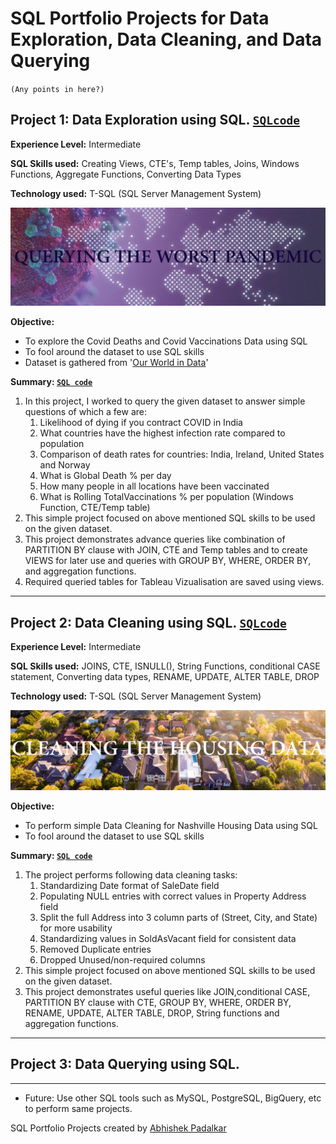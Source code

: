 # SQL Portfolio Projects for Data Exploration, Data Cleaning, and Data Querying

`(Any points in here?)`

## Project 1: Data Exploration using SQL. [`SQLcode`](https://github.com/Padlu/SQL-Portfolio-Projects/blob/main/Portfolio%201%20(Data%20Exploration)/SQL_based_Data_Exploration.sql)

**Experience Level:** Intermediate

**SQL Skills used:** Creating Views, CTE's, Temp tables, Joins, Windows Functions, Aggregate Functions, Converting Data Types

**Technology used:** T-SQL (SQL Server Management System)

<!-- <img src="Images-/SQL-Pandemic-2.png"> -->

![alt text](https://github.com/Padlu/SQL-Portfolio-Projects/blob/main/Images-/SQL-Pandemic-2.png "Data Exploration of COVID PANDEMIC")


**Objective:**
* To explore the Covid Deaths and Covid Vaccinations Data using SQL
* To fool around the dataset to use SQL skills
*  Dataset is gathered from '[Our World in Data](https://ourworldindata.org/covid-deaths)'


**Summary: [`SQL code`](https://github.com/Padlu/SQL-Portfolio-Projects/blob/main/Portfolio%201%20(Data%20Exploration)/SQL_based_Data_Exploration.sql)**
1. In this project, I worked to query the given dataset to answer simple questions of which a few are:
    1. Likelihood of dying if you contract COVID in India
    2. What countries have the highest infection rate compared to population
    3. Comparison of death rates for countries: India, Ireland, United States and Norway
    4. What is Global Death % per day
    5. How many people in all locations have been vaccinated
    6. What is Rolling TotalVaccinations % per population (Windows Function, CTE/Temp table)
2. This simple project focused on above mentioned SQL skills to be used on the given dataset.
3. This project demonstrates advance queries like combination of PARTITION BY clause with JOIN, CTE and Temp tables and to create VIEWS for later use and queries with GROUP BY, WHERE, ORDER BY, and aggregation functions.
4. Required queried tables for Tableau Vizualisation are saved using views.



---

## Project 2: Data Cleaning using SQL. [`SQLcode`](https://github.com/Padlu/SQL-Portfolio-Projects/blob/main/Portfolio%202%20(Data%20Cleaning)/SQL_based_Data_Cleaning.sql)

**Experience Level:** Intermediate

**SQL Skills used:** JOINS, CTE, ISNULL(), String Functions, conditional CASE statement, Converting data types, RENAME, UPDATE, ALTER TABLE, DROP

**Technology used:** T-SQL (SQL Server Management System)

![alt text](https://github.com/Padlu/SQL-Portfolio-Projects/blob/main/Images-/SQL-Nashville.jpg "Data Cleaning of Nashville Housing")

**Objective:**
* To perform simple Data Cleaning for Nashville Housing Data using SQL
* To fool around the dataset to use SQL skills


**Summary: [`SQL code`](https://github.com/Padlu/SQL-Portfolio-Projects/blob/main/Portfolio%202%20(Data%20Cleaning)/SQL_based_Data_Cleaning.sql)**
1. The project performs following data cleaning tasks:
    1. Standardizing Date format of SaleDate field
    2. Populating NULL entries with correct values in Property Address field
    3. Split the full Address into 3 column parts of (Street, City, and State) for more usability
    4. Standardizing values in SoldAsVacant field for consistent data
    5. Removed Duplicate entries
    6. Dropped Unused/non-required columns
3. This simple project focused on above mentioned SQL skills to be used on the given dataset.
4. This project demonstrates useful queries like JOIN,conditional CASE, PARTITION BY clause with CTE, GROUP BY, WHERE, ORDER BY, RENAME, UPDATE, ALTER TABLE, DROP, String functions and aggregation functions.



---

## Project 3: Data Querying using SQL.




---


* Future: Use other SQL tools such as MySQL, PostgreSQL, BigQuery, etc to perform same projects.


SQL Portfolio Projects created by [Abhishek Padalkar](https://github.com/Padlu)
